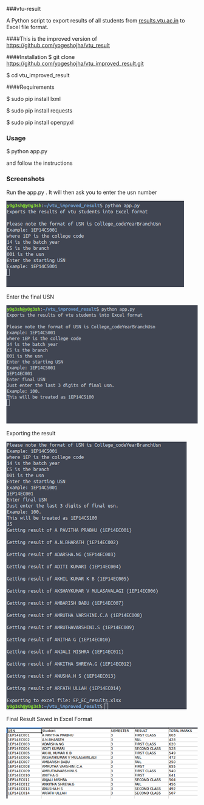 ###vtu-result

A  Python script to export results of all students from [results.vtu.ac.in](http://results.vtu.ac.in) to Excel file format.

####This is the improved version of https://github.com/yogeshojha/vtu_result

####Installation
$ git clone https://github.com/yogeshojha/vtu_improved_result.git

$ cd vtu_improved_result

####Requirements

$ sudo pip install lxml

$ sudo pip install requests

$ sudo pip install openpyxl



### Usage
$ python app.py

and follow the instructions

### Screenshots

Run the app.py . It will then ask you to enter the usn number

![alt 1](screenshots/1.png?raw=True)

Enter the final USN

![alt 2](screenshots/2.png?raw=True)

Exporting the result

![alt 3](screenshots/3.png?raw=True)

Final Result Saved in Excel Format

![alt 4](screenshots/4.png?raw=True)
